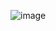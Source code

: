 ![image](https://github.com/Marcaly/IphoneUML/assets/66286390/1737b675-5519-4464-9819-7fdd3d61ea64)
